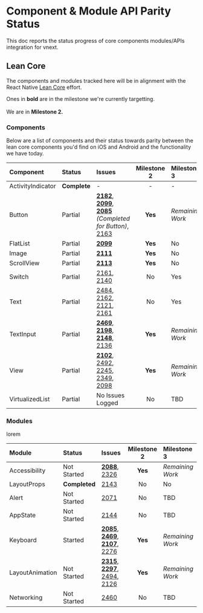 # Component & Module API Parity Status
This doc reports the status progress of core components modules/APIs integration for vnext.

## Lean Core
The components and modules tracked here will be in alignment with the React Native [Lean Core](https://github.com/facebook/react-native/issues/23313) effort.

Ones in **bold** are in the milestone we're currently targetting.<br><br>
We are in **Milestone 2.**

### Components
Below are a list of components and their status towards parity between the lean core components you'd find on iOS and Android and the functionality we have today.

|Component| Status | Issues | Milestone 2| Milestone 3 |
|:-|:-|:-|:-:|:-|
|ActivityIndicator|**Complete**|-|-|-|
|Button|Partial|**[2182](https://github.com/microsoft/react-native-windows/issues/2182)**, **[2099](https://github.com/microsoft/react-native-windows/issues/2099)**, **[2085](https://github.com/microsoft/react-native-windows/issues/2085)** *(Completed for Button)*, [2163](https://github.com/microsoft/react-native-windows/issues/2163)|**Yes**|*Remaining Work*|
|FlatList|Partial|**[2099](https://github.com/microsoft/react-native-windows/issues/2099)**|**Yes**|No|
|Image|Partial|**[2111](https://github.com/microsoft/react-native-windows/issues/2111)**|**Yes**|No|
|ScrollView|Partial|**[2113](https://github.com/microsoft/react-native-windows/issues/2113)**|**Yes**|No|
|Switch|Partial|[2161](https://github.com/microsoft/react-native-windows/issues/2161), [2140](https://github.com/microsoft/react-native-windows/issues/2140)|No|Yes|
|Text|Partial|[2484](https://github.com/microsoft/react-native-windows/issues/2484), [2162](https://github.com/microsoft/react-native-windows/issues/2162), [2121](https://github.com/microsoft/react-native-windows/issues/2121), [2161](https://github.com/microsoft/react-native-windows/issues/2161)| No |Yes|
|TextInput|Partial|**[2469](https://github.com/microsoft/react-native-windows/issues/2469)**, **[2198](https://github.com/microsoft/react-native-windows/issues/2198)**, **[2148](https://github.com/microsoft/react-native-windows/issues/2148)**, [2136](https://github.com/microsoft/react-native-windows/issues/2136)|**Yes**|*Remaining Work*|
|View|Partial|**[2102](https://github.com/microsoft/react-native-windows/issues/2102)**, [2492](https://github.com/microsoft/react-native-windows/issues/2492), [2245](https://github.com/microsoft/react-native-windows/issues/2245), [2349](https://github.com/microsoft/react-native-windows/issues/2349), [2098](https://github.com/microsoft/react-native-windows/issues/2098)|**Yes**|*Remaining Work*|
|VirtualizedList|Partial|No Issues Logged|No|TBD|

### Modules
lorem

|Module| Status | Issues | Milestone 2| Milestone 3 |
|:-|:-|:-|:-:|:-|
|Accessibility|Not Started|**[2088](https://github.com/microsoft/react-native-windows/issues/2088)**, [2326](https://github.com/microsoft/react-native-windows/issues/2326)|**Yes**|*Remaining Work*|
|LayoutProps|**Completed**|[2143](https://github.com/Microsoft/react-native-windows/issues/2143)|No|No|
|Alert|Not Started|[2071](https://github.com/microsoft/react-native-windows/issues/2071)|No|TBD|
|AppState|Not Started|[2144](https://github.com/microsoft/react-native-windows/issues/2144)|No|TBD|
|Keyboard|Started|**[2085](https://github.com/microsoft/react-native-windows/issues/2085)**, **[2469](https://github.com/microsoft/react-native-windows/issues/2469)**, **[2107](https://github.com/microsoft/react-native-windows/issues/2107)**, [2276](https://github.com/microsoft/react-native-windows/issues/2276)|**Yes**|*Remaining Work*|
|LayoutAnimation|Not Started|**[2315](https://github.com/microsoft/react-native-windows/issues/2315)**, **[2297](https://github.com/microsoft/react-native-windows/issues/2297)**, [2494](https://github.com/microsoft/react-native-windows/issues/2494), [2126](https://github.com/microsoft/react-native-windows/issues/2126)|**Yes**|*Remaining Work*|
|Networking|Not Started|[2460](https://github.com/microsoft/react-native-windows/issues/2460)|No|TBD|

